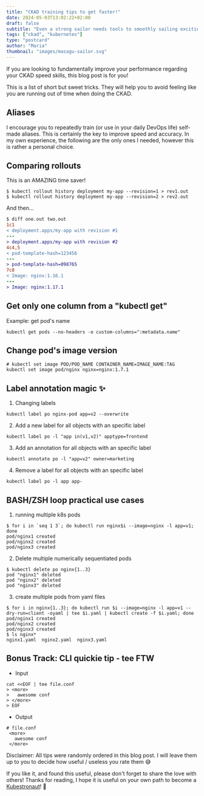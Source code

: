 ```yaml
---
title: "CKAD training tips to get faster!"
date: 2024-05-03T13:02:22+02:00
draft: false
subtitle: "Even a strong sailor needs tools to smoothly sailing exciting seas"
tags: ["ckad", "kubernetes"]
type: "postcard"
author: "Maria"
thumbnail: "images/masagu-sailor.svg"
---
```


If you are looking to fundamentally improve your performance regarding your CKAD speed skills, this blog post is for you!

<!--more-->

This is a list of short but sweet tricks. 
They will help you to avoid feeling like you are running out of time when doing the CKAD.

## Aliases 
I encourage you to repeatedly train (or use in your daily DevOps life) self-made aliases.
This is certainly the key to improve speed and accuracy.
In my own experience, the following are the only ones I needed, however this is rather a personal choice.


## Comparing rollouts
This is an AMAZING time saver!

```shell
$ kubectl rollout history deployment my-app --revision=1 > rev1.out
$ kubectl rollout history deployment my-app --revision=2 > rev2.out
```
And then...
```diff
$ diff one.out two.out
1c1
< deployment.apps/my-app with revision #1
---
> deployment.apps/my-app with revision #2
4c4,5
< pod-template-hash=123456
---
> pod-template-hash=098765
7c8
< Image: nginx:1.16.1
---
> Image: nginx:1.17.1
```

## Get only one column from a "kubectl get"

Example: get pod's name
```shell
kubectl get pods --no-headers -o custom-columns=":metadata.name"
```

## Change pod's image version
```shell
# kubectl set image POD/POD_NAME CONTAINER_NAME=IMAGE_NAME:TAG
kubectl set image pod/nginx nginx=nginx:1.7.1
```

## Label annotation magic ✨

1. Changing labels
```shell
kubectl label po nginx-pod app=v2 --overwrite
```

2. Add a new label for all objects with an specific label
```shell
kubectl label po -l "app in(v1,v2)" apptype=frontend
```

3. Add an annotation for all objects with an specific label
```shell
kubectl annotate po -l "app=v2" owner=marketing
```

4. Remove a label for all objects with an specific label
```shell
kubectl label po -l app app-
```

## BASH/ZSH loop practical use cases

1. running multiple k8s pods
```shell
$ for i in `seq 1 3`; do kubectl run nginx$i --image=nginx -l app=v1; done
pod/nginx1 created
pod/nginx2 created
pod/nginx3 created
```

2. Delete multiple numerically sequentiated pods
```shell
$ kubectl delete po nginx{1..3}
pod "nginx1" deleted
pod "nginx2" deleted
pod "nginx3" deleted
```

3. create multiple pods from yaml files
```shell
$ for i in nginx{1..3}; do kubectl run $i --image=nginx -l app=v1 --dry-run=client -oyaml | tee $i.yaml | kubectl create -f $i.yaml; done
pod/nginx1 created
pod/nginx2 created
pod/nginx3 created
$ ls nginx*
nginx1.yaml  nginx2.yaml  nginx3.yaml

```

## Bonus Track: CLI quickie tip - tee FTW

- Input
```shell
cat <<EOF | tee file.conf
> <more>
>   awesome conf
> </more>
> EOF
```
- Output
``` shell file.conf
# file.conf
 <more>
   awesome conf
 </more> 
```

Disclaimer: All tips were randomly ordered in this blog post. 
I will leave them up to you to decide how useful / useless you rate them 😅

If you like it, and found this useful, please don't forget to share the love with others!
Thanks for reading, I hope it is useful on your own path to become a [Kubestronaut](https://www.cncf.io/training/kubestronaut/)! 🚀